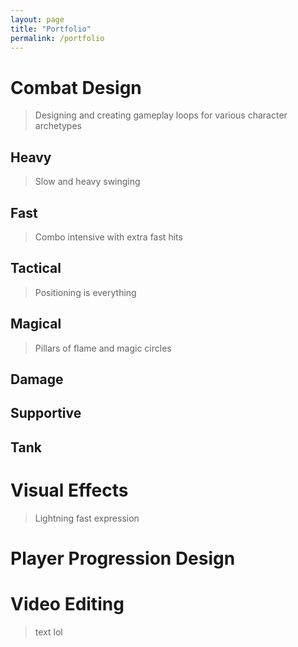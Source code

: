 ```yaml
---
layout: page
title: "Portfolio"
permalink: /portfolio
---
```


# Combat Design
> Designing and creating gameplay loops for various character archetypes

## Heavy
> Slow and heavy swinging

## Fast
> Combo intensive with extra fast hits

## Tactical
> Positioning is everything

## Magical
> Pillars of flame and magic circles

## Damage
> 

## Supportive
> 

## Tank
> 

# Visual Effects
> Lightning fast expression

# Player Progression Design


# Video Editing


> text lol
